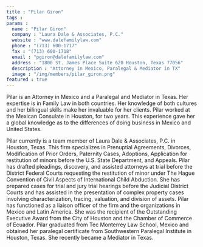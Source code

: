 ```yaml
---
title : "Pilar Giron"
tags :
params : 
  name : "Pilar Giron"
  company : "Laura Dale & Associates, P.C."
  website : "www.dalefamilylaw.com"
  phone : "(713) 600-1717"
  fax : "(713) 600-1718"
  email : "pgiron@dalefamilylaw.com"
  address : "1800 St. James Place Suite 620 Houston, Texas 77056"
  description : "Attorney in Mexico, Paralegal & Mediator in TX"
  image : "/img/members/pilar_giron.png"
featured : true
---
```

Pilar is an Attorney in Mexico and a Paralegal and Mediator in Texas. Her expertise is in Family Law in both countries. Her knowledge of both cultures and her bilingual skills make her invaluable for her clients. Pilar worked at the Mexican Consulate in Houston, for two years. This experience gave her a global knowledge as to the differences of doing business in Mexico and United States.

Pilar currently is a team member of Laura Dale & Associates, P.C. in Houston, Texas. This firm specializes in Prenuptial Agreements, Divorces, Modification of Prior Orders, Paternity Cases, Adoptions, Application for restitution of minors before the U.S. State Department, and Appeals. Pilar has drafted pleadings, discovery, and assisted attorneys at trial before the District Federal Courts requesting the restitution of minor under The Hague Convention of Civil Aspects of International Child Abduction. She has prepared cases for trial and jury trial hearings before the Judicial District Courts and has assisted in the presentation of complex property cases involving characterization, tracing, valuation, and division of assets. Pilar has functioned as a liaison officer of the firm and the organizations in Mexico and Latin America. She was the recipient of the Outstanding Executive Award from the City of Houston and the Chamber of Commerce of Ecuador.  Pilar graduated from Tec Monterrey Law School, Mexico and obtained her paralegal certificate from Southwestern Paralegal Institute in Houston, Texas. She recently became a Mediator in Texas.
